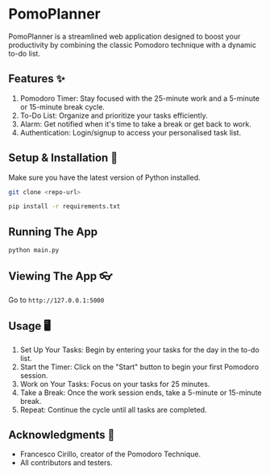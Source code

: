 # PomoPlanner

PomoPlanner is a streamlined web application designed to boost your productivity by combining the classic Pomodoro technique with a dynamic to-do list.

## Features ✨

1. Pomodoro Timer: Stay focused with the 25-minute work and a 5-minute or 15-minute break cycle.
2. To-Do List: Organize and prioritize your tasks efficiently.
3. Alarm: Get notified when it's time to take a break or get back to work.
4. Authentication: Login/signup to access your personalised task list.

## Setup & Installation 🚀

Make sure you have the latest version of Python installed.

```bash
git clone <repo-url>
```

```bash
pip install -r requirements.txt
```

## Running The App

```bash
python main.py
```

## Viewing The App 👓

Go to `http://127.0.0.1:5000`

## Usage 🖥

1. Set Up Your Tasks: Begin by entering your tasks for the day in the to-do list.
2. Start the Timer: Click on the "Start" button to begin your first Pomodoro session.
3. Work on Your Tasks: Focus on your tasks for 25 minutes.
4. Take a Break: Once the work session ends, take a 5-minute or 15-minute break.
5. Repeat: Continue the cycle until all tasks are completed.

## Acknowledgments 🙌

- Francesco Cirillo, creator of the Pomodoro Technique.
- All contributors and testers.
